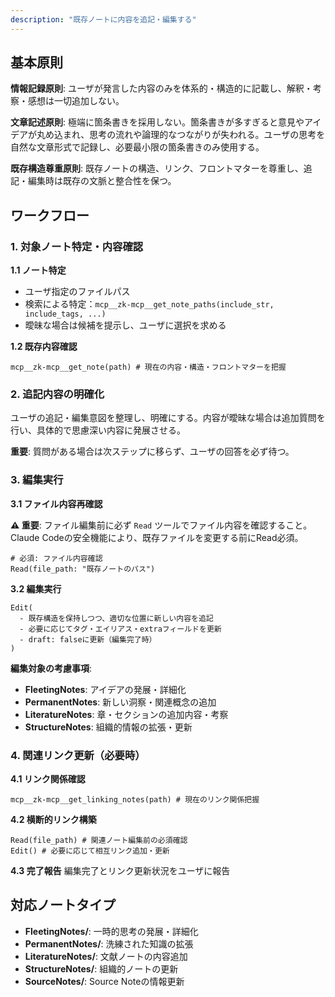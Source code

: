 ```yaml
---
description: "既存ノートに内容を追記・編集する"
---
```


## 基本原則

**情報記録原則**: ユーザが発言した内容のみを体系的・構造的に記載し、解釈・考察・感想は一切追加しない。

**文章記述原則**: 極端に箇条書きを採用しない。箇条書きが多すぎると意見やアイデアが丸め込まれ、思考の流れや論理的なつながりが失われる。ユーザの思考を自然な文章形式で記録し、必要最小限の箇条書きのみ使用する。

**既存構造尊重原則**: 既存ノートの構造、リンク、フロントマターを尊重し、追記・編集時は既存の文脈と整合性を保つ。

## ワークフロー

### 1. 対象ノート特定・内容確認

**1.1 ノート特定**
- ユーザ指定のファイルパス
- 検索による特定：`mcp__zk-mcp__get_note_paths(include_str, include_tags, ...)`
- 曖昧な場合は候補を提示し、ユーザに選択を求める

**1.2 既存内容確認**
```
mcp__zk-mcp__get_note(path) # 現在の内容・構造・フロントマターを把握
```

### 2. 追記内容の明確化

ユーザの追記・編集意図を整理し、明確にする。内容が曖昧な場合は追加質問を行い、具体的で思慮深い内容に発展させる。

**重要**: 質問がある場合は次ステップに移らず、ユーザの回答を必ず待つ。

### 3. 編集実行

**3.1 ファイル内容再確認**

**⚠️ 重要**: ファイル編集前に必ず `Read` ツールでファイル内容を確認すること。Claude Codeの安全機能により、既存ファイルを変更する前にRead必須。

```
# 必須: ファイル内容確認
Read(file_path: "既存ノートのパス")
```

**3.2 編集実行**
```
Edit(
  - 既存構造を保持しつつ、適切な位置に新しい内容を追記
  - 必要に応じてタグ・エイリアス・extraフィールドを更新
  - draft: falseに更新（編集完了時）
)
```

**編集対象の考慮事項**:
- **FleetingNotes**: アイデアの発展・詳細化
- **PermanentNotes**: 新しい洞察・関連概念の追加
- **LiteratureNotes**: 章・セクションの追加内容・考察
- **StructureNotes**: 組織的情報の拡張・更新

### 4. 関連リンク更新（必要時）

**4.1 リンク関係確認**
```
mcp__zk-mcp__get_linking_notes(path) # 現在のリンク関係把握
```

**4.2 横断的リンク構築**
```
Read(file_path) # 関連ノート編集前の必須確認
Edit() # 必要に応じて相互リンク追加・更新
```

**4.3 完了報告**
編集完了とリンク更新状況をユーザに報告

## 対応ノートタイプ

- **FleetingNotes/**: 一時的思考の発展・詳細化
- **PermanentNotes/**: 洗練された知識の拡張
- **LiteratureNotes/**: 文献ノートの内容追加
- **StructureNotes/**: 組織的ノートの更新
- **SourceNotes/**: Source Noteの情報更新